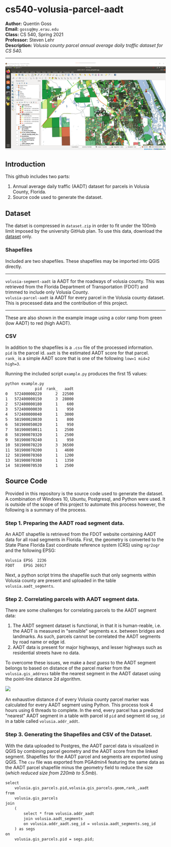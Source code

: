# cs540-volusia-parcel-aadt
**Author:** Quentin Goss<br>
**Email:** `gossq@my.erau.edu`<br>
**Class:** CS 540, Spring 2021<br>
**Professor:** Steven Lehr<br>
**Description:** *Volusia county parcel annual average daily traffic dataset for CS 540.*<br>

---

![](parcels.png)

## Introduction
This github includes two parts:
1. Annual average daily traffic (AADT) dataset for parcels in Volusia County, Florida.
2. Source code used to generate the dataset.

## Dataset
The datset is compressed in `dataset.zip` in order to fit under the 100mb limit imposed by the university GitHub plan. To use this data, download the [dataset](https://github.com/gossq-erau/cs540-volusia-parcel-aadt/raw/main/dataset.zip) only.

### Shapefiles
Included are two shapefiles. These shapefiles may be imported into QGIS directly. 

---
`volusia-segment-aadt` ia AADT for the roadways of volusia county. This was retrieved from the Florida Department of Transportation (FDOT) and trimmed to include only Volusia County.<br>
`volusia-parcel-aadt` ia AADT for every parcel in the Volusia county dataset. This is processed data and the contribution of this project.

----

These are also shown in the example image using a color ramp from green (low AADT) to red (high AADT).


### CSV
In addition to the shapefiles is a `.csv` file of the processed information.<br>
`pid` is the parcel id.
`aadt` is the estimated AADT score for that parcel.<br>
`rank_` is a simple AADT score that is one of the following `low=1 mid=2 high=3`.

Running the included script `example.py` produces the first 15 values:
```
python example.py
             pid  rank_   aadt
0   572400000220      2  22500
1   572400000150      3  28000
2   572400000180      1    600
3   572400000030      1    950
4   572400000040      1   3000
5   581900020030      1    800
6   581900050020      1    950
7   581900050011      1   2500
8   581900070320      1   2500
9   581900070240      1    950
10  581900070220      3  36500
11  581900070200      1   4600
12  581900070360      1   1200
13  581900070380      1   1350
14  581900070530      1   2500
```



## Source Code
Provided in this repository is the source code used to generate the dataset. A combination of Windows 10, Ubuntu, Postgresql, and Python were used. It is outside of the scope of this project to automate this process however, the following is a summary of the process.

### Step 1. Preparing the AADT road segment data.
An AADT shapefile is retrieved from the FDOT website containing AADT data for all road segments in Florida. First, the geometry is converted to the State Plane Florida East coordinate reference system (CRS) using `ogr2ogr` and the following EPSG:
```
Volusia EPSG  2236
FDOT    EPSG 26917
```
Next, a python script trims the shapefile such that only segments within Volusia county are present and uploaded in the table `volusia.aadt_segments`.


### Step 2. Correlating parcels with AADT segment data.
There are some challenges for correlating parcels to the AADT segment data:
1. The AADT segment dataset is functional, in that it is human-reable, i.e. the AADT is measured in "sensible" segments e.x. between bridges and landmarks. As such, parcels cannot be correlated the AADT segments by road name or edge id.
2. AADT data is present for major highways, and lesser highways such as residential streets have no data.

To overcome these issues, we make a *best guess* to the AADT segment belongs to based on distance of the parcel marker from the `volusia.gis_address` table the nearest segment in the AADT dataset using the point-line distance 2d algorithm.

<img src="https://mathworld.wolfram.com/images/equations/Point-LineDistance2-Dimensional/NumberedEquation8.gif">

An exhaustive distance *d* of every Volusia county parcel marker was calculated for every AADT segment using Python. This process took 4 hours using 6 threads to complete. In the end, every parcel has a predicted "nearest" AADT segment in a table with parcel id `pid` and segment id `seg_id` in a table called `volusia.addr_addt`.


### Step 3. Generating the Shapefiles and CSV of the Dataset.
With the data uploaded to Postgres, the AADT parcel data is visualized in QGIS by combining parcel geometry and the AADT score from the linked segment. 
Shapefiles for the AADT parcel and segments are exported using QGIS.
The `csv` file was exported from PGAdmin4 featuring the same data as the AADT parcel shapefile minus the geometry field to reduce the size (*which reduced size from 220mb to 5.5mb*).
```
select 
	volusia.gis_parcels.pid,volusia.gis_parcels.geom,rank_,aadt
from 
	volusia.gis_parcels
join
	(
		select * from volusia.addr_aadt
		join volusia.aadt_segments 
		on volusia.addr_aadt.seg_id = volusia.aadt_segments.seg_id
	) as segs
on
	volusia.gis_parcels.pid = segs.pid;
```
